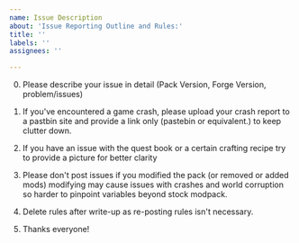```yaml
---
name: Issue Description
about: 'Issue Reporting Outline and Rules:'
title: ''
labels: ''
assignees: ''

---
```


0) Please describe your issue in detail (Pack Version, Forge Version, problem/issues)

1) If you've encountered a game crash, please upload your crash report to a pastbin site and provide a link only (pastebin or equivalent.) to keep clutter down.

2) If you have an issue with the quest book or a certain crafting recipe try to provide a picture for better clarity

3) Please don't post issues if you modified the pack (or removed or added mods) modifying may cause issues with crashes and world corruption so harder to pinpoint variables beyond stock modpack.

4) Delete rules after write-up as re-posting rules isn't necessary.

5) Thanks everyone!
